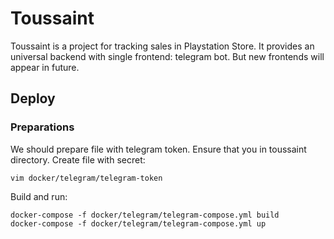 # Toussaint

Toussaint is a project for tracking sales in Playstation Store.
It provides an universal backend with single frontend: telegram bot.
But new frontends will appear in future.

## Deploy

### Preparations

We should prepare file with telegram token. Ensure that you in toussaint directory.
Create file with secret:

```
vim docker/telegram/telegram-token
```

Build and run:

```
docker-compose -f docker/telegram/telegram-compose.yml build
docker-compose -f docker/telegram/telegram-compose.yml up
```